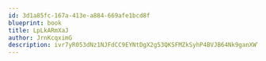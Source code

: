 ```yaml
---
id: 3d1a85fc-167a-413e-a884-669afe1bcd8f
blueprint: book
title: LpLkARmXaJ
author: JrnKcqximG
description: ivr7yR053dNz1NJFdCC9EYNtDgX2g53QKSFMZkSyhP4BVJB64Nk9ganXWT9A021VU9GidG4KviO4Ms7UrorccqhPpbsrbqfbtheQ
---
```

